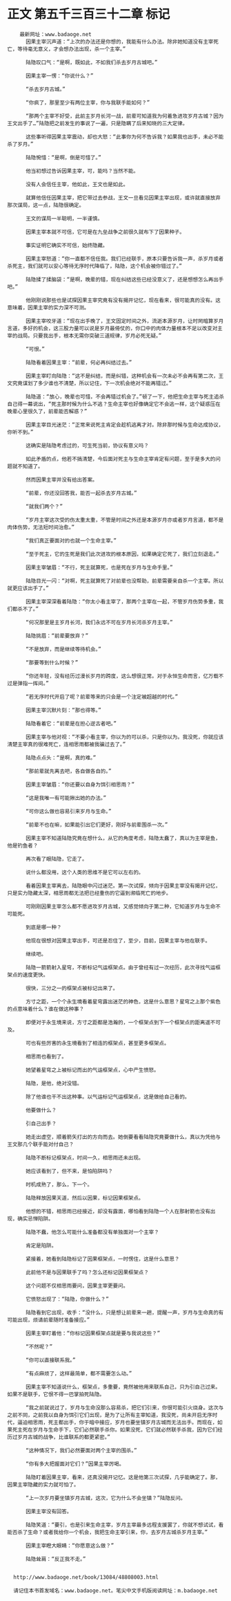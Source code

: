 # 正文 第五千三百三十二章 标记
        最新网址：www.badaoge.net
          因果主宰沉声道：“上次的办法还是你想的，我能有什么办法。除非她知道没有主宰死亡，等待毫无意义，才会想办法出现，杀一个主宰。”
      
          陆隐叹口气：“是啊，既如此，不如我们杀去岁月古城吧。”
      
          因果主宰一愣：“你说什么？”
      
          “杀去岁月古城。”
      
          “你疯了，那里至少有两位主宰，你与我联手能如何？”
      
          “那两个主宰不好受，此前主岁月长河一战，前辈可知道我为何着急进攻岁月古城？因为王文出手了…”陆隐把之前发生的事说了一遍，只是隐瞒了后来知晓的三大定律。
      
          这些事听得因果主宰震动，却也大怒：“此事你为何不告诉我？如果我也出手，未必不能杀了岁月。”
      
          陆隐惋惜：“是啊，倒是可惜了。”
      
          他当初想过告诉因果主宰，可，能吗？当然不能。
      
          没有人会信任主宰，他如此，王文也是如此。
      
          就算他信任因果主宰，把它带过去参战，王文一旦看见因果主宰出现，或许就直接放弃那次谋局，这一点，陆隐很确定。
      
          王文的谋局一半聪明，一半谨慎。
      
          因果主宰本就不可信，它可是在九垒战争之前很久就布下了因果种子。
      
          事实证明它确实不可信，始终隐藏。
      
          因果主宰怒道：“你一直都不信任我。我们已经联手，原本只要告诉我一声，杀岁月或者杀死主，我们就可以安心等待无序时代降临了，陆隐，这个机会被你错过了。”
      
          陆隐揉了揉脑袋：“是啊，晚辈的错，现在纠结这些已经没意义了，还是想想怎么再出手吧。”
      
          他刚刚说那些也是试探因果主宰究竟有没有揭开记忆，现在看来，很可能真的没有。这意味着，因果主宰的实力深不可测。
      
          因果主宰咬牙道：“现在出手晚了，王文固定时间之外，流逝本源岁月，让时罔暗算岁月言道，多好的机会，这三股力量可以说是岁月最倚仗的，你口中的肉体力量根本不足以改变对主宰的战局。只要我出手，根本无需你突破三道规律，岁月必死无疑。”
      
          “可恨。”
      
          陆隐看着因果主宰：“前辈，何必再纠结过去。”
      
          因果主宰盯向陆隐：“这不是纠结，而是纠错，这种机会有一次未必不会再有第二次，王文究竟谋划了多少谁也不清楚，所以记住，下一次机会绝对不能再错过。”
      
          陆隐道：“放心，晚辈也可惜，不会再错过机会了。”顿了一下，他把生命主宰与死主追杀自己得一幕说出，“死主那时候为什么不逃？生命主宰也好像确定它不会逃一样，这个疑惑压在晚辈心里很久了，前辈能否解惑？”
      
          因果主宰目光迷茫：“正常来说死主肯定会趁机逃离才对。除非那时候与生命达成协议，你听不到。”
      
          这确实是陆隐考虑过的，可生死当前，协议有意义吗？
      
          如此矛盾的点，他若不搞清楚，今后面对死主与生命主宰肯定有问题，至于是多大的问题就不知道了。
      
          然而因果主宰并没有给出答案。
      
          “前辈，你还没回答我，能否一起杀去岁月古城。”
      
          “就我们两个？”
      
          “岁月主宰这次受的伤太重太重，不管是时间之外还是本源岁月亦或者岁月言道，都不是肉体伤势，无法短时间治愈。”
      
          “我们真正要面对的也就一个生命主宰。”
      
          “至于死主，它的生死是我们此次进攻的根本原因，如果确定它死了，我们立刻退走。”
      
          因果主宰皱眉：“不行，死主就算死，也是死在岁月与生命手里。”
      
          陆隐目光一闪：“对啊，死主就算死了对前辈也没帮助，前辈需要亲自杀一个主宰。所以就更应该出手了。”
      
          因果主宰深深看着陆隐：“你太小看主宰了，那两个主宰在一起，不管岁月伤势多重，我们都杀不了。”
      
          “何况那里是主岁月长河，我们永远不可在岁月长河杀岁月主宰。”
      
          陆隐挑眉：“前辈要放弃？”
      
          “不是放弃，而是继续等待机会。”
      
          “那要等到什么时候？”
      
          “你还年轻，没有经历过漫长岁月的跨度，这么想很正常。对于永恒生命而言，亿万载不过是弹指一挥间。”
      
          “若无序时代开启了呢？前辈等来的只会是一个注定被超越的时代。”
      
          因果主宰沉默片刻：“那也得等。”
      
          陆隐看着它：“前辈是在担心逆古者吧。”
      
          因果主宰与他对视：“不要小看主宰，你以为的可以杀，只是你以为。我没死，你就应该清楚主宰真的很难死亡，连相思雨都被我骗过去了。”
      
          陆隐点点头：“是啊，真的难。”
      
          “那前辈就先离去吧，各自做各自的。”
      
          因果主宰皱眉：“你还要以自身为饵引相思雨？”
      
          “这是我唯一有可能揪出她的办法。”
      
          “可你这么做也容易引来岁月与生命。”
      
          “前辈不也在嘛，如果能引出它们更好，刚好与前辈围杀一次。”
      
          因果主宰不知道陆隐究竟在想什么，从它的角度考虑，陆隐太蠢了，真以为主宰是鱼，他是钓鱼者？
      
          再次看了眼陆隐，它走了。
      
          说什么都没用，这个人类的思维不是它可以左右的。
      
          看着因果主宰离去，陆隐眼中闪过迷茫。第一次试探，倾向于因果主宰没有揭开记忆，只是实力隐藏太深，相思雨都无法把已经重伤的它逼到濒临死亡的地步。
      
          可刚刚因果主宰怎么都不愿进攻岁月古城，又感觉倾向于第二种，它知道岁月与生命不可能死。
      
          到底是哪一种？
      
          他现在很想对因果主宰出手，可还是忍住了，至少，目前，因果主宰与他在联手。
      
          继续吧。
      
          陆隐一箭箭射入星穹，不断标记气运框架点。由于曾经有过一次经历，此次寻找气运框架点的速度更快。
      
          很快，三分之一的框架点被标记出来了。
      
          方寸之距，一个个永生境看着星穹露出迷茫的神色，这是什么意思？星穹之上那个紫色的点意味着什么？谁在做这种事？
      
          即便对于永生境来说，方寸之距都是浩瀚的，一个框架点到下一个框架点的距离遥不可及。
      
          可也有些厉害的永生境看到了相连的框架点，甚至更多框架点。
      
          相思雨也看到了。
      
          她望着星穹之上被标记而出的气运框架点，心中产生愤怒。
      
          陆隐，是他，绝对没错。
      
          除了他谁也干不出这种事。以气运标记气运框架点，这是做给自己看的。
      
          他要做什么？
      
          引自己出手？
      
          她走出虚空，顺着箭矢打出的方向而去。她倒要看看陆隐究竟要做什么，真以为凭他与王文那几个联手能对付自己？
      
          陆隐不断标记框架点，时间一久，相思雨还未出现。
      
          她应该看到了，但不来，是怕陷阱吗？
      
          时机成熟了，那么，下一个。
      
          陆隐释放因果天道，然后以因果，标记因果框架点。
      
          他想的不错，相思雨已经接近，却没有露面，哪怕看到陆隐一个人在那射箭也没有出现，确实忌惮陷阱。
      
          陆隐不蠢，他怎么可能什么准备都没有单独面对一个主宰？
      
          肯定是陷阱。
      
          紧接着，她看到陆隐标记了因果框架点，一时愣住，这是什么意思？
      
          此前他不是与因果联手了吗？怎么还标记因果框架点？
      
          这个问题不仅相思雨要问，因果主宰更要问。
      
          它愤怒出现了：“陆隐，你做什么？”
      
          陆隐看到它出现，收手：“没什么，只是想让前辈来一趟，提醒一声，岁月与生命真的有可能出现，烦请前辈随时准备接应。”
      
          因果主宰盯着他：“你标记因果框架点就是要与我说这些？”
      
          “不然呢？”
      
          “你可以直接联系我。”
      
          “有点麻烦了，这样最简单，都不需要怎么动。”
      
          因果主宰不知道说什么，框架点，多重要，竟然被他用来联系自己，只为引自己过来。如果不是联手，它恨不得一巴掌拍死陆隐。
      
          “我之前就说过了，岁月与生命没那么容易杀，把它们引来，你很可能引火烧身。这次与之前不同，之前我以自身为饵引它们出现，是为了让所有主宰知道，我没死，尚未开启无序时代，逼迫相思雨，死主都出手，你于暗中接应，岁月也要坐镇岁月古城而无法出手。而现在，如果死主死在岁月与生命手下，它们必然联手杀你。如果没死，它们就必然联手杀我，因为它们经历过岁月古城的战争，比谁联系的都更紧密。”
      
          “这种情况下，我们必然要面对两个主宰的围杀。”
      
          “你有多大把握面对它们？”因果主宰厉喝。
      
          陆隐盯着因果主宰，看来，还真没揭开记忆。这是他第三次试探，几乎能确定了。那，因果主宰隐藏的实力就可怕了。
      
          “上一次岁月要坐镇岁月古城，这次，它为什么不会坐镇？”陆隐反问。
      
          因果主宰没有回答。
      
          陆隐笑道：“要引，也是引来生命主宰，岁月主宰最多远程支援罢了，你就不想试试，看能否杀了生命？或者我给你一个机会，我把生命主宰引来，你，去岁月古城杀岁月主宰。”
      
          因果主宰瞪大眼睛：“你愿意这么做？”
      
          陆隐耸肩：“反正我不走。”
      
      
      http://www.badaoge.net/book/13084/48808003.html
      
      请记住本书首发域名：www.badaoge.net。笔尖中文手机版阅读网址：m.badaoge.net